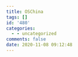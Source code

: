 ```yaml
---
title: OSChina
tags: []
id: '480'
categories:
  - - uncategorized
comments: false
date: 2020-11-08 09:12:48
---
```

